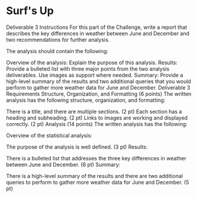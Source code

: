 # Surf's Up


Deliverable 3 Instructions
For this part of the Challenge, write a report that describes the key differences in weather between June and December and two recommendations for further analysis.

The analysis should contain the following:

Overview of the analysis: Explain the purpose of this analysis.
Results: Provide a bulleted list with three major points from the two analysis deliverables. Use images as support where needed.
Summary: Provide a high-level summary of the results and two additional queries that you would perform to gather more weather data for June and December.
Deliverable 3 Requirements
Structure, Organization, and Formatting (6 points)
The written analysis has the following structure, organization, and formatting:

There is a title, and there are multiple sections. (2 pt)
Each section has a heading and subheading. (2 pt)
Links to images are working and displayed correctly. (2 pt)
Analysis (14 points)
The written analysis has the following:

Overview of the statistical analysis:

The purpose of the analysis is well defined. (3 pt)
Results:

There is a bulleted list that addresses the three key differences in weather between June and December. (6 pt)
Summary:

There is a high-level summary of the results and there are two additional queries to perform to gather more weather data for June and December. (5 pt)

